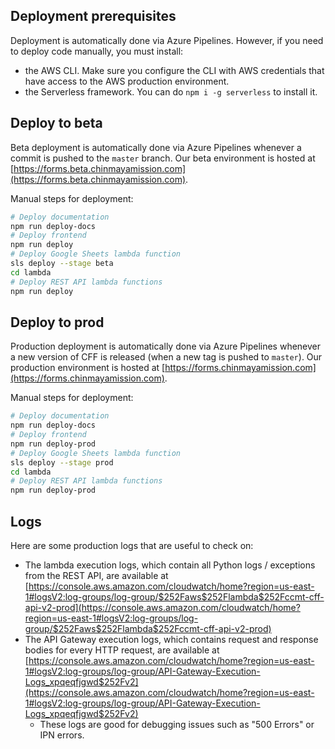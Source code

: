 ## Deployment prerequisites

Deployment is automatically done via Azure Pipelines. However, if you need to deploy code manually, you must install:

- the AWS CLI. Make sure you configure the CLI with AWS credentials that have access to the AWS production environment.
- the Serverless framework. You can do `npm i -g serverless` to install it.

## Deploy to beta

Beta deployment is automatically done via Azure Pipelines whenever a commit is pushed to the `master` branch. Our beta environment is hosted at [https://forms.beta.chinmayamission.com](https://forms.beta.chinmayamission.com).

Manual steps for deployment:

```bash
# Deploy documentation
npm run deploy-docs
# Deploy frontend
npm run deploy
# Deploy Google Sheets lambda function
sls deploy --stage beta
cd lambda
# Deploy REST API lambda functions
npm run deploy
```

## Deploy to prod

Production deployment is automatically done via Azure Pipelines whenever a new version of CFF is released (when a new tag is pushed to `master`). Our production environment is hosted at [https://forms.chinmayamission.com](https://forms.chinmayamission.com).

Manual steps for deployment:

```bash
# Deploy documentation
npm run deploy-docs
# Deploy frontend
npm run deploy-prod
# Deploy Google Sheets lambda function
sls deploy --stage prod
cd lambda
# Deploy REST API lambda functions
npm run deploy-prod
```

## Logs

Here are some production logs that are useful to check on:

- The lambda execution logs, which contain all Python logs / exceptions from the REST API, are available at [https://console.aws.amazon.com/cloudwatch/home?region=us-east-1#logsV2:log-groups/log-group/$252Faws$252Flambda$252Fccmt-cff-api-v2-prod](https://console.aws.amazon.com/cloudwatch/home?region=us-east-1#logsV2:log-groups/log-group/$252Faws$252Flambda$252Fccmt-cff-api-v2-prod)
- The API Gateway execution logs, which contains request and response bodies for every HTTP request, are available at [https://console.aws.amazon.com/cloudwatch/home?region=us-east-1#logsV2:log-groups/log-group/API-Gateway-Execution-Logs_xpqeqfjgwd$252Fv2](https://console.aws.amazon.com/cloudwatch/home?region=us-east-1#logsV2:log-groups/log-group/API-Gateway-Execution-Logs_xpqeqfjgwd$252Fv2)
    - These logs are good for debugging issues such as "500 Errors" or IPN errors.